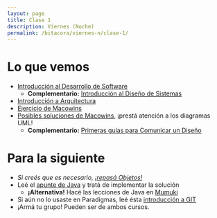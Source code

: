 ```yaml
---
layout: page
title: Clase 1
description: Viernes (Noche)
permalink: /bitacora/viernes-n/clase-1/
---
```

# Lo que vemos
- [Introducción al Desarrollo de Software](https://docs.google.com/document/d/1TZeWMdtMOKv7fESrFyJEJXWLTVutGVy_Gho9h5e1tRY/edit#heading=h.hegow82vrh7m)
    - **Complementario:** [Introducción al Diseño de Sistemas](https://docs.google.com/document/d/1mqWuU_5p9l6GIfHXSjcoyDXILWTKq2eW2dLFlIBOQzk)
- [Introducción a Arquitectura](https://docs.google.com/document/d/1XaKMrWPA0jntDK29gtEDRw-CoQgWXfHOmdbmihg4MpE)
- [Ejercicio de Macowins](https://docs.google.com/document/d/1mjWKl9YH9Bb39iIUl1bQj_xhx_-CjCAMpcAXRqKhVjU)
- [Posibles soluciones de Macowins](https://docs.google.com/document/d/17lZBUaVC8QMDYZG_JCPEcGk3-5lL9Iz6-iG5OmfoaMI), ¡prestá atención a los diagramas UML!
    - **Complementario:** [Primeras guías para Comunicar un Diseño](https://docs.google.com/document/d/1eXLlNppAX-7E2M8Xxs0MCckdn4XVEYmeQNaS_E1RqTc/edit)

# Para la siguiente
- *Si creés que es necesario, [¡repasá Objetos!](http://www.pdep.com.ar/material/apuntes/apuntes-de-la-cursada)*
- Leé el [apunte de Java](https://docs.google.com/document/d/1VYBey56M0UU6C0689hAClAvF9ILE6E7nKIuOqrRJnWQ) y tratá de implementar la solución
    - **¡Alternativa!** Hacé las lecciones de Java en [Mumuki](https://dds-utn-frba.mumuki.io)
- Si aún no lo usaste en Paradigmas, leé ésta [introducción a GIT](https://docs.google.com/document/d/1nadC6-rwR2eRC0FYFWuq22pCRyZWXmCiPBuQ0cD-vMI/edit#heading=h.r9wuhoi4rpgq)
- ¡Armá tu grupo! Pueden ser de ambos cursos.